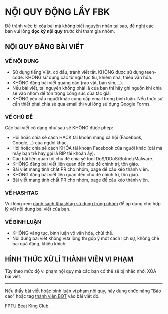 # NỘI QUY ĐỘNG LẦY FBK

Để tránh việc bị xóa bài mà không biết nguyên nhân tại sao, đề nghị các bạn vui lòng **đọc kỹ nội quy** trước khi tham gia nhóm.

## NỘI QUY ĐĂNG BÀI VIẾT

### VỀ NỘI DUNG

- Sử dụng tiếng Việt, có dấu, tránh viết tắt. KHÔNG được sử dụng teen-code. KHÔNG sử dụng các từ ngữ tục tĩu, khiếm nhã, thiếu văn hóa.
- KHÔNG đăng bài viết quảng cáo (rao vặt, bán sim,...).
- Nếu bài viết, tài nguyên không phải là của bạn thì hãy ghi nguồn khi chia sẻ vào nhóm để tôn trọng công sức của tác giả.
- KHÔNG yêu cầu người khác cung cấp email trong bình luận. Nếu thực sự cần thiết phải chia sẻ qua email thì vui lòng sử dụng Google Forms.

### VỀ CHỦ ĐỀ

Các bài viết có dạng như sau sẽ KHÔNG được phép:
- Hỏi hoặc chia sẻ cách HACK tài khoản mạng xã hội (Facebook, Google,...) của người khác.
- Hỏi hoặc chia sẻ cách KHÓA tài khoản Facebook của người khác (cái mà mấy bạn trẻ hay gọi là RIP tài khoản ấy).
- Các bài liên quan tới chủ đề chia sẻ tool DoS/DDoS/Botnet/Malware.
- KHÔNG đăng bài viết liên quan đến chủ đề chính trị, tôn giáo.
- Bài viết mang tính chất PR cho nhóm, page để câu kéo thành viên.
- KHÔNG đăng bài viết liên quan đến chủ đề chính trị, tôn giáo.
- Bài viết mang tính chất PR cho nhóm, page để câu kéo thành viên.

### VỀ HASHTAG

Vui lòng xem [danh sách #hashtag sử dụng trong nhóm](hashtags.md) để áp dụng cho hợp lý với nội dung bài viết của bạn.

### VỀ BÌNH LUẬN

- KHÔNG văng tục, bình luận vô văn hóa, chửi thề.
- Nội dung bài viết không vừa lòng thì góp ý một cách lịch sự, không chê bai quá đáng, khiêu khích.

## HÌNH THỨC XỬ LÍ THÀNH VIÊN VI PHẠM

Tùy theo mức độ vi phạm nội quy mà các bạn có thể sẽ bị nhắc nhở, XÓA bài viết.

---

Nếu thấy bài viết hoặc bình luận vi phạm nội quy, hãy dùng chức năng "Báo cáo" hoặc tag [thành viên BQT](FBK/.gitignore/LICENSE.md/bqtmember.md) vào bài viết đó.

FPTU Beat King Club.
